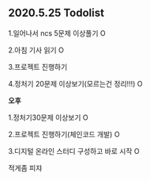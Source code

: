 ## 2020.5.25 Todolist

1.일어나서 ncs 5문제 이상풀기 O

2.아침 기사 읽기 O

3.프로젝트 진행하기 

4.정처기 20문제 이상보기(모르는건 정리!!!) O



**오후**

1.정처기30문제 이상보기 O

2.프로젝트 진행하기(체인코드 개발) O

3.디지털 온라인 스터디 구성하고 바로 시작 O





적게좀 피쟈

